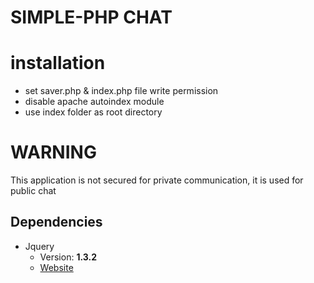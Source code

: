 # SIMPLE-PHP CHAT

# installation
- set saver.php & index.php file write permission
- disable apache autoindex module
- use index folder as root directory

# WARNING
This application is not secured for private communication, it is used for public chat

## Dependencies
* Jquery
   * Version: **1.3.2**
   * [Website](https://jquery.com/)
